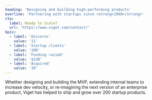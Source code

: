 ```yaml
---
heading: 'Designing and building high-performing products'
overline: 'Partnering with startups since <strong>1999</strong>'
cta:
  label: Ready to Scale?
  url: 'https://www.viget.com/contact/'
kpis:
  - label: 'Unicorns'
    value: '11'
  - label: 'Startup clients'
    value: '200'
  - label: 'Funding raised'
    value: '$23B'
  - label: 'Acquired'
    value: '39'
---
```


Whether designing and building the MVP, extending internal teams to increase dev velocity, or re-imagining the next version of an enterprise product, Viget has helped to ship and grow over 200 startup products.
